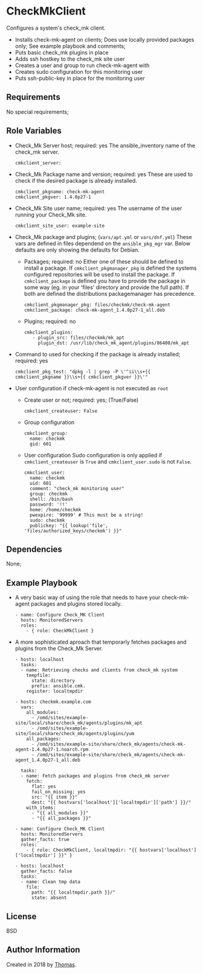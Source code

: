 CheckMkClient
=============

Configures a system's check_mk client.

- Installs check-mk-agent on clients; Does use locally provided packages only; See example playbook and comments;
- Puts basic check_mk plugins in place
- Adds ssh hostkey to the check_mk site user
- Creates a user and group to run check-mk-agent with
- Creates sudo configuration for this monitoring user
- Puts ssh-public-key in place for the monitoring user

Requirements
------------

No special requirements;

Role Variables
--------------

- Check_Mk Server host; required: yes
  The ansible_inventory name of the check_mk server.

      cmkclient_server: 

- Check_Mk Package name and version; required: yes
  These are used to check if the desired package is already installed.
   
      cmkclient_pkgname: check-mk-agent
      cmkclient_pkgver: 1.4.0p27-1

- Check_Mk Site user name; required: yes
  The username of the user running your Check_Mk site.

      cmkclient_site_user: example-site

- Check_Mk package and plugins; (`vars/apt.yml` or `vars/dnf.yml`)
  These vars are defined in files dependend on the `ansible_pkg_mgr` var. Below defaults are only showing the defaults for Debian.

  - Packages; required: no
    Either one of these should be defined to install a package. If `cmkclient_pkgmanager_pkg` is defined the systems configured repositories will be used to install the package. If `cmkclient_package` is defined you have to provide the package in some way (eg. in your 'files' directory and provide the full path). If both are defined the distributions packagemanager has precedence.

        cmkclient_pkgmanager_pkg: files/checkmk/check-mk-agent
        cmkclient_package: check-mk-agent_1.4.0p27-1_all.deb

  - Plugins; required: no

        cmkclient_plugins: 
           - plugin_src: files/checkmk/mk_apt
             plugin_dst: /usr/lib/check_mk_agent/plugins/86400/mk_apt

- Command to used for checking if the package  is already installed; required: yes

      cmkclient_pkg_test: "dpkg -l | grep -P \'^ii\\s+{{ cmkclient_pkgname }}\\s+{{ cmkclient_pkgver }}\'"

- User configuration if check-mk-agent is not executed as `root`                                                                                                                                         
  - Create user or not; required: yes; (True/False)

        cmkclient_createuser: False
  - Group configuration

        cmkclient_group:
          name: checkmk
          gid: 601
  - User configuration
    Sudo configuration is only applied if `cmkclient_createuser` is `True` and `cmkclient_user.sudo` is not `False`.

        cmkclient_user:
          name: checkmk
          uid: 601
          comment: "check_mk monitoring user"
          group: checkmk
          shell: /bin/bash
          password: '!!'
          home: /home/checkmk
          pwexpire: '99999' # This must be a string!
          sudo: checkmk
          publickey: "{{ lookup('file', 'files/authorized_keys/checkmk') }}"



Dependencies
------------

None;

Example Playbook
----------------

- A very basic way of using the role that needs to have your check-mk-agent packages and plugins stored locally.

      - name: Configure Check_MK Client
        hosts: MonitoredServers
        roles:
          - { role: CheckMkClient }

- A more sophisticated aproach that temporarly fetches packages and plugins from the Check_Mk Server.

      - hosts: localhost
        tasks:
        - name: Retrieving checks and clients from check_mk system
          tempfile:
            state: directory
            prefix: ansible.cmk.
          register: localtmpdir

      - hosts: checkmk.example.com
        vars:
          all_modules:
            - /omd/sites/example-site/local/share/check_mk/agents/plugins/mk_apt
            - /omd/sites/example-site/local/share/check_mk/agents/plugins/yum
          all_packages:
            - /omd/sites/example-site/share/check_mk/agents/check-mk-agent-1.4.0p27-1.noarch.rpm
            - /omd/sites/example-site/share/check_mk/agents/check-mk-agent_1.4.0p27-1_all.deb

        tasks:
        - name: Fetch packages and plugins from check_mk server
          fetch:
            flat: yes
            fail_on_missing: yes
            src: "{{ item }}"
            dest: "{{ hostvars['localhost']['localtmpdir']['path'] }}/"
          with_items:
            - "{{ all_modules }}"
            - "{{ all_packages }}"

      - name: Configure Check_MK Client 
        hosts: MonitoredServers
        gather_facts: true
        roles:
          - { role: CheckMkClient, localtmpdir: "{{ hostvars['localhost']['localtmpdir'] }}" }

      - hosts: localhost
        gather_facts: false
        tasks:
        - name: Clean tmp data
          file:
            path: "{{ localtmpdir.path }}/"
            state: absent

License
-------

BSD

Author Information
------------------

Created in 2018 by [Thomas](https://blog.waan.name/).

